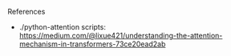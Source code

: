 References
- ./python-attention scripts: https://medium.com/@lixue421/understanding-the-attention-mechanism-in-transformers-73ce20ead2ab
